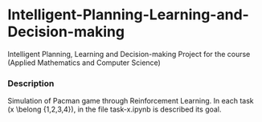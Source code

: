 # Intelligent-Planning-Learning-and-Decision-making
Intelligent Planning, Learning and Decision-making Project for the course (Applied Mathematics and Computer Science)


### Description 
Simulation of Pacman game through Reinforcement Learning. In each task (x \belong {1,2,3,4}), in the file task-x.ipynb is described its goal. 
